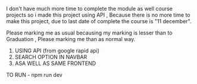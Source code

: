 


I don't have much more time to complete the module as well course projects 
so i made this project using API , Because there is no more time to make this project,
due to last date of complete the course is "11 december".

Please marking me as usual becausing my marking is lesser than to Graduation , Please marking me than as normal way.


1. USING API (from google rapid api)
2. SEARCH OPTION IN NAVBAR
3. ASA WELL AS SAME FRONTEND


TO RUN - npm run dev